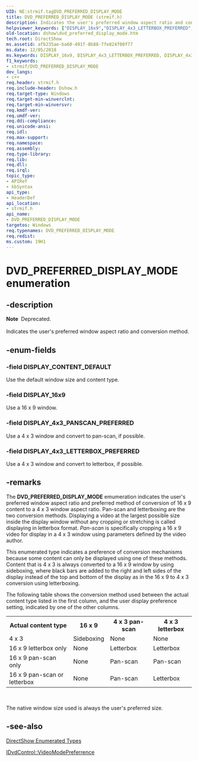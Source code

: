 ```yaml
---
UID: NE:strmif.tagDVD_PREFERRED_DISPLAY_MODE
title: DVD_PREFERRED_DISPLAY_MODE (strmif.h)
description: Indicates the user's preferred window aspect ratio and conversion method.
helpviewer_keywords: ["DISPLAY_16x9","DISPLAY_4x3_LETTERBOX_PREFERRED","DISPLAY_4x3_PANSCAN_PREFERRED","DISPLAY_CONTENT_DEFAULT","DVD_PREFERRED_DISPLAY_MODE","DVD_PREFERRED_DISPLAY_MODE","DVD_PREFERRED_DISPLAY_MODE enumeration [DirectShow]","DVD_PREFERRED_DISPLAY_MODEEnumeration","dshow.dvd_preferred_display_mode","strmif/DISPLAY_16x9","strmif/DISPLAY_4x3_LETTERBOX_PREFERRED","strmif/DISPLAY_4x3_PANSCAN_PREFERRED","strmif/DISPLAY_CONTENT_DEFAULT","strmif/DVD_PREFERRED_DISPLAY_MODE"]
old-location: dshow\dvd_preferred_display_mode.htm
tech.root: DirectShow
ms.assetid: afb235ae-ba60-491f-8b88-7fe824f00f77
ms.date: 12/05/2018
ms.keywords: DISPLAY_16x9, DISPLAY_4x3_LETTERBOX_PREFERRED, DISPLAY_4x3_PANSCAN_PREFERRED, DISPLAY_CONTENT_DEFAULT, DVD_PREFERRED_DISPLAY_MODE, DVD_PREFERRED_DISPLAY_MODE , DVD_PREFERRED_DISPLAY_MODE enumeration [DirectShow], DVD_PREFERRED_DISPLAY_MODEEnumeration, dshow.dvd_preferred_display_mode, strmif/DISPLAY_16x9, strmif/DISPLAY_4x3_LETTERBOX_PREFERRED, strmif/DISPLAY_4x3_PANSCAN_PREFERRED, strmif/DISPLAY_CONTENT_DEFAULT, strmif/DVD_PREFERRED_DISPLAY_MODE
f1_keywords:
- strmif/DVD_PREFERRED_DISPLAY_MODE
dev_langs:
- c++
req.header: strmif.h
req.include-header: Dshow.h
req.target-type: Windows
req.target-min-winverclnt: 
req.target-min-winversvr: 
req.kmdf-ver: 
req.umdf-ver: 
req.ddi-compliance: 
req.unicode-ansi: 
req.idl: 
req.max-support: 
req.namespace: 
req.assembly: 
req.type-library: 
req.lib: 
req.dll: 
req.irql: 
topic_type:
- APIRef
- kbSyntax
api_type:
- HeaderDef
api_location:
- strmif.h
api_name:
- DVD_PREFERRED_DISPLAY_MODE
targetos: Windows
req.typenames: DVD_PREFERRED_DISPLAY_MODE
req.redist: 
ms.custom: 19H1
---
```


# DVD_PREFERRED_DISPLAY_MODE enumeration


## -description


<div class="alert"><b>Note</b>  Deprecated.</div><div> </div>
Indicates the user's preferred window aspect ratio and conversion method.




## -enum-fields




### -field DISPLAY_CONTENT_DEFAULT

Use the default window size and content type.
          


### -field DISPLAY_16x9

Use a 16 x 9 window.
          


### -field DISPLAY_4x3_PANSCAN_PREFERRED

Use a 4 x 3 window and convert to pan-scan, if possible.
          


### -field DISPLAY_4x3_LETTERBOX_PREFERRED

Use a 4 x 3 window and convert to letterbox, if possible.
          


## -remarks



The <b>DVD_PREFERRED_DISPLAY_MODE</b> emumeration indicates the user's preferred window aspect ratio and preferred method of conversion of 16 x 9 content to a 4 x 3 window aspect ratio. Pan-scan and letterboxing are the two conversion methods. Displaying a video at the largest possible size inside the display window without any cropping or stretching is called displaying in letterbox format. <i>Pan-scan</i> is specifically cropping a 16 x 9 video for display in a 4 x 3 window using parameters defined by the video author.

This enumerated type indicates a preference of conversion mechanisms because some content can only be displayed using one of these methods. Content that is 4 x 3 is always converted to a 16 x 9 window by using sideboxing, where black bars are added to the right and left sides of the display instead of the top and bottom of the display as in the 16 x 9 to 4 x 3 conversion using letterboxing.

The following table shows the conversion method used between the actual content type listed in the first column, and the user display preference setting, indicated by one of the other columns.

<table>
<tr>
<th>Actual content type
            </th>
<th>16 x 9
            </th>
<th>4 x 3 pan-scan
            </th>
<th>4 x 3 letterbox
            </th>
</tr>
<tr>
<td>4 x 3</td>
<td>Sideboxing</td>
<td>None</td>
<td>None</td>
</tr>
<tr>
<td>16 x 9 letterbox only</td>
<td>None</td>
<td>Letterbox</td>
<td>Letterbox</td>
</tr>
<tr>
<td>16 x 9 pan-scan only</td>
<td>None</td>
<td>Pan-scan</td>
<td>Pan-scan</td>
</tr>
<tr>
<td>16 x 9 pan-scan or letterbox</td>
<td>None</td>
<td>Pan-scan</td>
<td>Letterbox</td>
</tr>
</table>
 

The native window size used is always the user's preferred size.




## -see-also




<a href="https://docs.microsoft.com/windows/desktop/DirectShow/directshow-enumerated-types">DirectShow Enumerated Types</a>



<a href="https://docs.microsoft.com/windows/desktop/api/strmif/nf-strmif-idvdcontrol-videomodepreferrence">IDvdControl::VideoModePreferrence</a>
 

 

